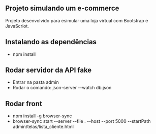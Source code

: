 ## Projeto simulando um e-commerce 
Projeto desenvolvido para esimular uma loja virtual com Bootstrap e JavaScriot.

## Instalando as dependências 
- npm install

## Rodar servidor da API fake
- Entrar na pasta admin
- Rodar o comando: json-server --watch db.json

## Rodar front 
- npm install -g browser-sync
- browser-sync start --server --file . --host --port 5000 --startPath admin/telas/lista_cliente.html
